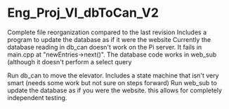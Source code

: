 # Eng_Proj_VI_dbToCan_V2

Complete file reorganization compared to the last revision
Includes a program to update the database as if it were the website
Currently the database reading in db_can doesn't work on the Pi server. It fails in main.cpp at "newEntries->next()". The database code works in web_sub (although it doesn't perform a select query

Run db_can to move the elevator. Includes a state machine that isn't very smart (needs some work but not sure on steps forward)
Run web_sub to update the database as if you were the website. this allows for completely independent testing.
